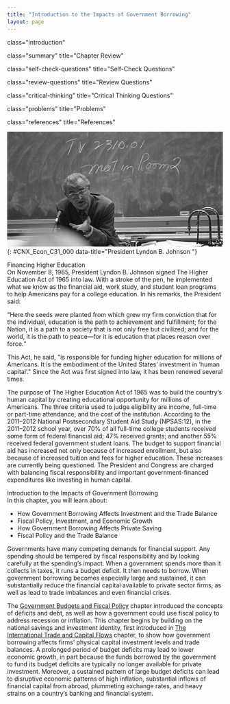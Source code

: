 ```yaml
---
title: "Introduction to the Impacts of Government Borrowing"
layout: page
---
```



<cnx-pi data-type="cnx.flag.introduction"> class="introduction" </cnx-pi>

<cnx-pi data-type="cnx.eoc">class="summary" title="Chapter Review"</cnx-pi>

<cnx-pi data-type="cnx.eoc">class="self-check-questions" title="Self-Check Questions"</cnx-pi>

<cnx-pi data-type="cnx.eoc">class="review-questions" title="Review Questions"</cnx-pi>

<cnx-pi data-type="cnx.eoc">class="critical-thinking" title="Critical Thinking Questions"</cnx-pi>

<cnx-pi data-type="cnx.eoc">class="problems" title="Problems"</cnx-pi>

<cnx-pi data-type="cnx.eoc">class="references" title="References"</cnx-pi>

 ![This is a photograph of Lyndon B. Johnson in front of a chalkboard.](../resources/CNX_Econ_C31_000.jpg "President Lyndon Johnson played a pivotal role in financing higher education. (Credit: modification of image by LBJ Museum &amp; Library)"){: #CNX_Econ_C31_000 data-title="President Lyndon B. Johnson "}

<div data-type="note" class="economics bringhome" markdown="1">
<div data-type="title">
Financing Higher Education
</div>
On November 8, 1965, President Lyndon B. Johnson signed The Higher Education Act of 1965 into law. With a stroke of the pen, he implemented what we know as the financial aid, work study, and student loan programs to help Americans pay for a college education. In his remarks, the President said:

<q>Here the seeds were planted from which grew my firm conviction that for the individual, education is the path to achievement and fulfillment; for the Nation, it is a path to a society that is not only free but civilized; and for the world, it is the path to peace—for it is education that places reason over force.</q>

This Act, he said, \"is responsible for funding higher education for millions of Americans. It is the embodiment of the United States’ investment in ‘human capital’.\" Since the Act was first signed into law, it has been renewed several times.

The purpose of The Higher Education Act of 1965 was to build the country’s human capital by creating educational opportunity for millions of Americans. The three criteria used to judge eligibility are income, full-time or part-time attendance, and the cost of the institution. According to the 2011–2012 National Postsecondary Student Aid Study (NPSAS:12), in the 2011–2012 school year, over 70% of all full-time college students received some form of federal financial aid; 47% received grants; and another 55% received federal government student loans. The budget to support financial aid has increased not only because of increased enrollment, but also because of increased tuition and fees for higher education. These increases are currently being questioned. The President and Congress are charged with balancing fiscal responsibility and important government-financed expenditures like investing in human capital.

</div>

<div data-type="note" class="economics chapter-objectives" markdown="1">
<div data-type="title">
Introduction to the Impacts of Government Borrowing
</div>
In this chapter, you will learn about:

* How Government Borrowing Affects Investment and the Trade Balance
* Fiscal Policy, Investment, and Economic Growth
* How Government Borrowing Affects Private Saving
* Fiscal Policy and the Trade Balance

</div>

Governments have many competing demands for financial support. Any spending should be tempered by fiscal responsibility and by looking carefully at the spending’s impact. When a government spends more than it collects in taxes, it runs a budget deficit. It then needs to borrow. When government borrowing becomes especially large and sustained, it can substantially reduce the financial capital available to private sector firms, as well as lead to trade imbalances and even financial crises.

The [Government Budgets and Fiscal Policy](/m48791) chapter introduced the concepts of deficits and debt, as well as how a government could use fiscal policy to address recession or inflation. This chapter begins by building on the national savings and investment identity, first introduced in [The International Trade and Capital Flows](/m48731) chapter, to show how government borrowing affects firms’ physical capital investment levels and trade balances. A prolonged period of budget deficits may lead to lower economic growth, in part because the funds borrowed by the government to fund its budget deficits are typically no longer available for private investment. Moreover, a sustained pattern of large budget deficits can lead to disruptive economic patterns of high inflation, substantial inflows of financial capital from abroad, plummeting exchange rates, and heavy strains on a country’s banking and financial system.

